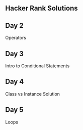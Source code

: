Hacker Rank Solutions
---------------------
Day 2
-----
Operators

Day 3
-----
Intro to Conditional Statements

Day 4
-----
Class vs Instance Solution

Day 5
-----
Loops